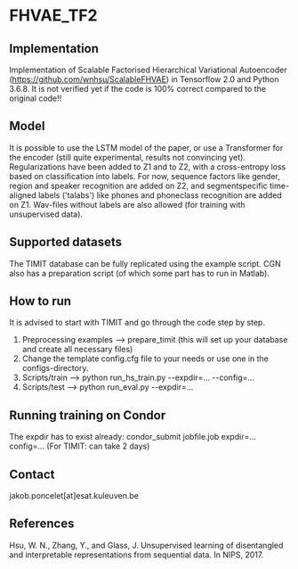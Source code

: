 # FHVAE_TF2
## Implementation
Implementation of Scalable Factorised Hierarchical Variational Autoencoder (https://github.com/wnhsu/ScalableFHVAE) in Tensorflow 2.0 and Python 3.6.8. It is not verified yet if the code is 100% correct compared to the original code!!

## Model
It is possible to use the LSTM model of the paper, or use a Transformer for the encoder (still quite experimental, results not convincing yet). 
Regularizations have been added to Z1 and to Z2, with a cross-entropy loss based on classification into labels. For now, sequence factors like gender, region and speaker recognition are added on Z2, and segmentspecific time-aligned labels ('talabs') like phones and phoneclass recognition are added on Z1. Wav-files without labels are also allowed (for training with unsupervised data).

## Supported datasets
The TIMIT database can be fully replicated using the example script. 
CGN also has a preparation script (of which some part has to run in Matlab).

## How to run
It is advised to start with TIMIT and go through the code step by step.
1) Preprocessing examples --> prepare_timit  (this will set up your database and create all necessary files)
2) Change the template config.cfg file to your needs or use one in the configs-directory.
3) Scripts/train --> python run_hs_train.py --expdir=... --config=...
4) Scripts/test --> python run_eval.py --expdir=...

## Running training on Condor
The expdir has to exist already: 
     condor_submit jobfile.job expdir=... config=... 
(For TIMIT: can take 2 days)

## Contact
jakob.poncelet[at]esat.kuleuven.be

## References
Hsu, W. N., Zhang, Y., and Glass, J. Unsupervised learning of disentangled and interpretable representations from sequential data. In NIPS, 2017.
